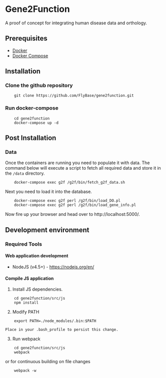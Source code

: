 # Gene2Function

A proof of concept for integrating human disease data and orthology.

## Prerequisites

* [Docker](https://www.docker.com/products/overview)
* [Docker Compose](https://docs.docker.com/compose/install/)

## Installation

### Clone the github repository

```
    git clone https://github.com/FlyBase/gene2function.git
```

### Run docker-compose

```
    cd gene2function
    docker-compose up -d
```

## Post Installation

### Data

Once the containers are running you need to populate it with data.
The command below will execute a script to fetch all required data
and store it in the `/data` directory.


```
    docker-compose exec g2f /g2f/bin/fetch_g2f_data.sh
```

Next you need to load it into the database.

```
    docker-compose exec g2f perl /g2f/bin/load_DO.pl
    docker-compose exec g2f perl /g2f/bin/load_gene_info.pl
```

Now fire up your browser and head over to http://localhost:5000/.


## Development environment

### Required Tools

#### Web application development 

* NodeJS (v4.5+) - https://nodejs.org/en/

#### Compile JS application

1. Install JS dependencies.

```
    cd gene2function/src/js
    npm install
```

2. Modify PATH
    
```
    export PATH=./node_modules/.bin:$PATH
```
    Place in your .bash_profile to persist this change.

3. Run webpack

```
    cd gene2function/src/js
    webpack
```

or for continuous building on file changes

```
    webpack -w 
```
